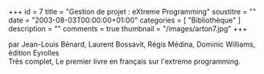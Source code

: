 +++
id = 7
title = "Gestion de projet : eXtreme Programming"
soustitre = ""
date = "2003-08-03T00:00:00+01:00"
categories = [ "Bibliothèque" ]
description = ""
comments = true
thumbnail = "/images/arton7.jpg"
+++

<div class="chapo">par Jean-Louis Bénard, Laurent Bossavit, Régis Médina, Dominic Williams, édition Eyrolles</div>
Très complet, Le premier livre en français sur l'extreme programming.
